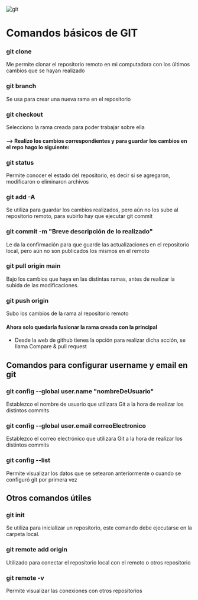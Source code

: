 ![git](https://blog.devsecopsgirl.in/img/blog/git/git-main.png)
# Comandos básicos de GIT

### git clone <urlRepo>
Me permite clonar el repositorio remoto en mi computadora con los últimos cambios que se hayan realizado
### git branch <nombreDeLaRama>
Se usa para crear una nueva rama en el repositorio

### git checkout <nombreDeLaRama>
Selecciono la rama creada para poder trabajar sobre ella

#### --> Realizo los cambios correspondientes y para guardar los cambios en el repo hago lo siguiente:

### git status
Permite conocer el estado del repositorio, es decir si se agregaron, modificaron o eliminaron archivos

### git add -A
Se utiliza para guardar los cambios realizados, pero aún no los sube al repositorio remoto, para subirlo hay que ejecutar git commit

### git commit -m "Breve descripción de lo realizado"
Le da la confirmación para que guarde las actualizaciones en el repositorio local, pero aún no son publicados los mismos en el remoto

### git pull origin main
Bajo los cambios que haya en las distintas ramas, antes de realizar la subida de las modificaciones.

### git push origin <nombreDeLaRama>
Subo los cambios de la rama al repositorio remoto

#### Ahora solo quedaría fusionar la rama creada con la principal
- Desde la web de github tienes la opción para realizar dicha acción, se llama Compare & pull request



## Comandos para configurar username y email en git

### git config --global user.name "nombreDeUsuario"
Establezco el nombre de usuario que utilizara Git a la hora de realizar los distintos commits

### git config --global user.email correoElectronico
Establezco el correo electrónico que utilizara Git a la hora de realizar los distintos commits

### git config --list
Permite visualizar los datos que se setearon anteriormente o cuando se configuró git por primera vez

## Otros comandos útiles

### git init
Se utiliza para inicializar un repositorio, este comando debe ejecutarse en la carpeta local.

### git remote add origin <urlRepo>
Utilizado para conectar el repositorio local con el remoto o otros repositorio

### git remote -v
Permite visualizar las conexiones con otros repositorios